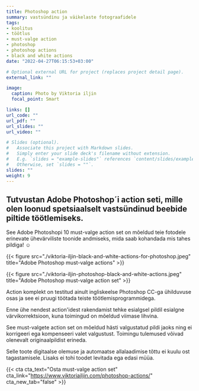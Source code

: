 ```yaml
---
title: Photoshop action
summary: vastsündinu ja väikelaste fotograafidele
tags:
- koolitus 
- töötlus
- must-valge action
- photoshop
- photoshop actions
- black and white actions
date: "2022-04-27T06:15:53+03:00"

# Optional external URL for project (replaces project detail page).
external_link: ""

image:
  caption: Photo by Viktoria iljin
  focal_point: Smart

links: []
url_code: ""
url_pdf: ""
url_slides: ""
url_video: ""

# Slides (optional).
#   Associate this project with Markdown slides.
#   Simply enter your slide deck's filename without extension.
#   E.g. `slides = "example-slides"` references `content/slides/example-slides.md`.
#   Otherwise, set `slides = ""`.
slides: ""
weight: 9
---
```

## Tutvustan Adobe Photoshop´i action seti, mille olen loonud spetsiaalselt vastsündinud beebide piltide töötlemiseks.

See Adobe Photoshopi 10 must-valge action set on mõeldud teie fotodele erinevate ühevärviliste toonide andmiseks, mida saab kohandada mis tahes pildiga! ☺️

{{< figure src="./viktoria-iljin-black-and-white-actions-for-photoshop.jpeg" title="Adobe Photoshop must-valge actions" >}}

{{< figure src="./viktoria-iljin-photoshop-black-and-white-actions.jpeg" title="Adobe Photoshop must-valge action set" >}}

Action komplekt on testitud ainult ingliskeelse Photoshop CC-ga ühilduvuse osas ja see ei pruugi töötada teiste töötlemisprogrammidega.

Enne ühe nendest action'idest rakendamist tehke esialgsel pildil esialgne värvikorrektsioon, kuna toimingud on mõeldud viimase lihvina.

See must-valgete action set on mõeldud hästi valgustatud pildi jaoks ning ei korrigeeri ega kompenseeri valet valgustust. Toimingu tulemused võivad olenevalt originaalpildist erineda.

Selle toote digitaalse olemuse ja automaatse allalaadimise tõttu ei kuulu ost tagastamisele. Lisaks ei tohi toodet levitada ega edasi müüa.

{{< cta cta_text="Osta must-valge action set" cta_link="https://www.viktoriailjin.com/photoshop-actions/" cta_new_tab="false" >}}